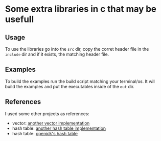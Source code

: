 # Some extra libraries in c that may be usefull
## Usage
To use the libraries go into the `src` dir,
copy the corret header file in the `include` dir and if it exists, the matching header file.

## Examples
To build the examples run the build script matching your terminal/os.
It will build the examples and put the executables inside of the `out` dir.

## References
I used some other projects as references:
- vector: [another vector implementation](https://github.com/eteran/c-vector)
- hash table: [another hash table implementation](https://gist.github.com/phsym/4605704)
- hash table: [openjdk's hash table](https://github.com/openjdk/jdk17)

